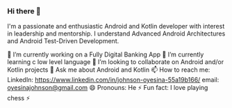 ### Hi there 👋

I'm a passionate and enthusiastic Android and Kotlin developer with interest in leadership and mentorship. I understand Advanced Android Architectures and Android Test-Driven Development.

🔭 I’m currently working on a Fully Digital Banking App
🌱 I’m currently learning c low level language
👯 I’m looking to collaborate on Android and/or Kotlin projects
💬 Ask me about Android and Kotlin
📫 How to reach me:
LinkedIn: https://www.linkedin.com/in/johnson-oyesina-55a19b166/
email: oyesinajohnson@gmail.com
😄 Pronouns: He
⚡ Fun fact: I love playing chess ⚡
